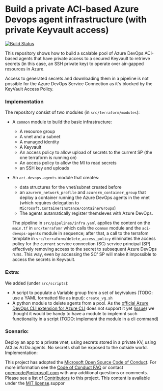 # Build a private ACI-based Azure Devops agent infrastructure (with private Keyvault access)

[![Build Status](https://cavertes.visualstudio.com/VW_Sharing/_apis/build/status/aci-privateagents-kv-integration?branchName=master)](https://cavertes.visualstudio.com/VW_Sharing/_build/latest?definitionId=3&branchName=master)

This repository shows how to build a scalable pool of Azure DevOps ACI-based agents that have private access to a secured Keyvault to retrieve secrets (in this case, an SSH private key) to operate over air-gapped resources in Azure. 

Access to generated secrets and downloading them in a pipeline is not possible for the Azure DevOps Service Connection as it's blocked by the KeyVault Access Policy.


### Implementation 

The repository consist of two modules (in `src/terraform/modules`):

- A `common` module to build the basic infrastructure:
  - A resource group
  - A vnet and a subnet
  - A managed identity
  - A Keyvault
  - An access policy to allow upload of secrets to the current SP (the one terraform is running on)
  - An access policy to allow the MI to read secrets
  - an SSH key and uploads

- An `aci-devops-agents` module that creates:
  - data structures for the vnet/subnet created before
  - an `azurerm_network_profile` and `azurerm_container_group` that deploy a container running the Azure DevOps agents in the vnet (which requires delegation to `Microsoft.ContainerInstance/containerGroups`)
  - The agents autamatically register themsleves with Azure DevOps.

  The pipeline in `src/pipelines/infra.yaml` applies the content on the `main.tf` in `src/terrafomr` which calls the `common` module and the `aci-devops-agents` module in sequence; after that, a call to the terrafom template in `src/terraform/delete_access_policy` eliminates the access policy for the `current` service connection (SC) service principal (SP) effectively removing access to the secret to subsequent Azure DevOps runs. This way, even by accessing the SC' SP will make it impossible to access the secrets in Keyvault.


### Extra:

We added (under `src/scripts`):

- A script to populate a Variable group from a set of key/values (TODO: use a YAML formatted file as input): `create_vg.sh`
- A python module to delete agents from a pool. As the [official Azure DevOps CLI extension for Azure CLI](https://github.com/Azure/azure-devops-cli-extension) does not support it yet ([issue](https://github.com/Azure/azure-devops-cli-extension/issues/955)) we thought it would be handy to have a module to implemnt such functionality in a script (TODO: implement the module in a cli command)

### Scenario:

Deploy an app to a private vnet, using secrets stored in a private KV, using ACI as AzDo agents. No secrets shall be exposed to the outside world.
Implementation:

This project has adopted the [Microsoft Open Source Code of Conduct](https://opensource.microsoft.com/codeofconduct/). For more information see the [Code of Conduct FAQ](https://opensource.microsoft.com/codeofconduct/faq/) or contact [opencode@microsoft.com](mailto:opencode@microsoft.com) with any additional questions or comments. Please see a list of [Contributors](CONTRIBUTORS.md) to this project. This content is available under the [MIT license](LICENSE).suppor